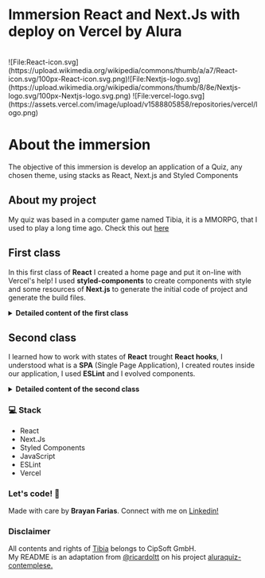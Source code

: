 # Immersion React and Next.Js with deploy on Vercel by Alura
<br />
![File:React-icon.svg](https://upload.wikimedia.org/wikipedia/commons/thumb/a/a7/React-icon.svg/100px-React-icon.svg.png)![File:Nextjs-logo.svg](https://upload.wikimedia.org/wikipedia/commons/thumb/8/8e/Nextjs-logo.svg/100px-Nextjs-logo.svg.png) ![File:vercel-logo.svg](https://assets.vercel.com/image/upload/v1588805858/repositories/vercel/logo.png)

# About the immersion

The objective of this immersion is develop an application of a Quiz, any chosen theme, using stacks as React, Next.js and Styled Components

## About my project

My quiz was based in a computer game named Tibia, it is a MMORPG, that I used to play a long time ago. Check this out [here](https://tibians-quiz.vercel.app/)

## First class

In this first class of **React** I created a home page and put it on-line with Vercel's help! I used **styled-components** to create components with style and some resources of **Next.js** to generate the initial code of project and generate the build files.

<details><summary><b>Detailed content of the first class</b></summary>

- Start a project with boilerplate of React with Next.js and styled.components

- Create some components React using styled-componentes

- Implement a theme to the interface

- Provide the questionnaire theme and data information through a mocked database

- Use Next.js to create a tag `<head>` and the necessaire meta-infos 

- Publish on the Vercel

  </details>

## Second class

I learned how to work with states of **React** trought **React hooks**, I understood what is a **SPA** (Single Page Application), I created routes inside our application, I used **ESLint** and I evolved  components. 

<details><summary><b>Detailed content of the second class</b></summary>

- Install and run ESLint, a linting lib to JavaScript.

- Understand what is a SPA

- Create complex components with styled-components

- Use props with components

- Capture some events in forms (as click)

- Manager states of components with hooks

- Give some datas in URLs by `query params`

- Use `next/router` to implement routes

  </details>

### 💻 Stack

- React
- Next.Js
- Styled Components
- JavaScript
- ESLint
- Vercel

### Let's code! 🚀

Made with care by **Brayan Farias**. Connect with me on [Linkedin!](https://www.linkedin.com/in/ricardoltt/)

### Disclaimer 
All contents and rights of [Tibia](https://www.tibia.com/news/?subtopic=latestnews) belongs to CipSoft GmbH.<br />
My README is an adaptation from [@ricardoltt](https://github.com/ricardoltt) on his project [aluraquiz-contemplese.](https://github.com/ricardoltt/aluraquiz-contemplese)


